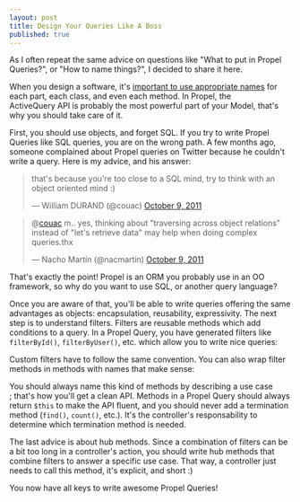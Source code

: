 ```yaml
---
layout: post
title: Design Your Queries Like A Boss
published: true
---
```

<p>As I often repeat the same advice on questions like "What to put in Propel Queries?", or&nbsp;"How to name things?", I decided to share it here.</p>
<p>When you design a software, it's <a href="http://williamdurand.fr/2012/01/24/designing-a-software-by-naming-things/">important to use appropriate names</a> for each part, each class, and even each method. In Propel, the ActiveQuery&nbsp;API is probably the most powerful part of your Model, that's why you should take care of it.<!--more--></p>
<p>First, you should&nbsp;use objects, and forget SQL. If you try to write Propel Queries like SQL queries, you are on the wrong path. A few months ago, someone complained about Propel queries on Twitter because he couldn't write a query. Here is my advice, and his answer:</p>
<blockquote class="twitter-tweet">
<p>that's because you're too close to a SQL mind, try to think with an object oriented mind :)</p>
&mdash; William DURAND (@couac) <a href="https://twitter.com/couac/status/123082534262280192">October 9, 2011</a></blockquote>

<blockquote class="twitter-tweet">
<p>@<a href="https://twitter.com/couac">couac</a> m.. yes, thinking about "traversing across object relations" instead of "let's retrieve data" may help when doing complex queries.thx</p>
&mdash; Nacho Mart&iacute;n (@nacmartin) <a href="https://twitter.com/nacmartin/status/123087738131066880">October 9, 2011</a></blockquote>

<p>That's exactly the point! Propel is an ORM you probably use in an OO framework, so why do you want to use SQL, or another query language?</p>
<p>Once you are aware of that, you'll be able to write queries offering the same advantages as objects: encapsulation, reusability, expressivity. The next step is to understand filters. Filters are reusable methods which add conditions to a query. In a Propel Query, you have generated filters like <code>filterById()</code>, <code>filterByUser()</code>, etc. which allow you to write nice queries:</p>
<p><script src="https://gist.github.com/1789608.js"></script></p>
<p>Custom filters have to follow the same convention. You can also wrap filter methods in methods with names that make sense:</p>
<p><script src="https://gist.github.com/1789643.js"></script></p>
<p>You should always name this kind of methods by describing a use case ;&nbsp;that's how you'll get a clean API. Methods in a Propel Query should always return <code>$this</code>&nbsp;to make the API fluent, and you should never add a termination method (<code>find()</code>, <code>count()</code>, etc.). It's the controller's responsability to determine which termination method is needed.</p>
<p>The last advice&nbsp;is about hub methods. Since a combination of filters can be a bit too long in a controller's action, you should write hub methods that combine filters to answer a specific use case. That way, a controller just needs to call this method, it's explicit, and short :)</p>
<p>You now have all keys to write awesome Propel Queries!</p>
